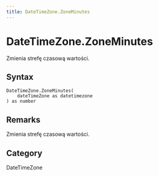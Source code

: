 ```yaml
---
title: DateTimeZone.ZoneMinutes
---
```


# DateTimeZone.ZoneMinutes


Zmienia strefę czasową wartości.


## Syntax

```powerquery
DateTimeZone.ZoneMinutes(
    dateTimeZone as datetimezone
) as number
```


## Remarks

Zmienia strefę czasową wartości.



## Category
DateTimeZone
